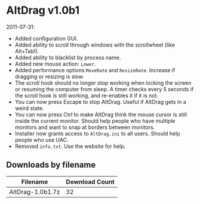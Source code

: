 # AltDrag v1.0b1

2011-07-31:
- Added configuration GUI.
- Added ability to scroll through windows with the scrollwheel (like Alt+Tab!).
- Added ability to blacklist by process name.
- Added new mouse action: `Lower`.
- Added performance options `MoveRate` and `ResizeRate`. Increase if dragging or resizing is slow.
- The scroll hook should no longer stop working when locking the screen or resuming the computer from sleep. A timer checks every 5 seconds if the scroll hook is still working, and re-enables it if it is not.
- You can now press Escape to stop AltDrag. Useful if AltDrag gets in a weird state.
- You can now press Ctrl to make AltDrag think the mouse cursor is still inside the current monitor. Should help people who have multiple monitors and want to snap at borders between monitors.
- Installer now grants access to `AltDrag.ini` to all users. Should help people who use UAC.
- Removed `info.txt`. Use the website for help.

## Downloads by filename

Filename         | Download Count
---------------- | --------------
AltDrag-1.0b1.7z |             32
